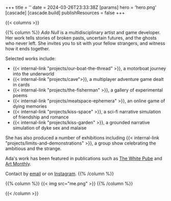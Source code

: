 +++
title = ''
date = 2024-03-26T23:33:38Z
[params]
    hero = 'hero.png'
[cascade]
    [cascade.build]
        publishResources = false
+++

{{< columns >}}

{{% column %}}
*Ada Null* is a multidisciplinary artist and game developer. Her work tells stories of broken pasts, uncertain futures, and the ghosts who never left. She invites you to sit with your fellow strangers, and witness how it ends together.

Selected works include:
- {{< internal-link "projects/our-boat-the-thread" >}}, a motorboat journey into the underworld
- {{< internal-link "projects/cave">}}, a multiplayer adventure game dealt in cards
- {{< internal-link "projects/the-fisherman" >}}, a gallery of experimental poems
- {{< internal-link "projects/meatspace-ephemera" >}}, an online game of dying memories
- {{< internal-link "projects/kiss-space" >}}, a sci-fi narrative simulation of friendship and romance
- {{< internal-link "projects/kiss-garden" >}}, a grounded narrative simulation of dyke sex and malaise

She has also produced a number of exhibitions including {{< internal-link "projects/limits-and-demonstrations" >}}, a group show celebrating the ambitious and the strange.

Ada's work has been featured in publications such as [The White Pube](https://thewhitepube.co.uk/texts/2024/ljmu-degree-show/) and [Art Monthly](https://www.proquest.com/openview/e786f177b5a329651129e7b927254968).

Contact by [email](mailto:ada@worldenddisk.com) or on [Instagram](https://instagram.com/worldenddisk).
{{% /column %}}

{{% column %}}
{{< img src="me.png" >}}
{{% /column %}}

{{< /column >}}